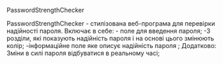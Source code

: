 PasswordStrengthChecker

PasswordStrengthChecker - стилізована веб-програма для перевірки надійності пароля.
Включає в себе: - поле для введення пароля; -3 розділи, які показують надійність пароля і на основі цього змінюють колір; -інформаційне поле яке описує надійність пароля ;
Додатково: Зміни в силі пароля відбуватися в реальному часі;
